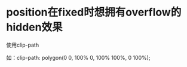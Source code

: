 # position在fixed时想拥有overflow的hidden效果

使用clip-path

如：clip-path: polygon(0 0, 100% 0, 100% 100%, 0 100%);